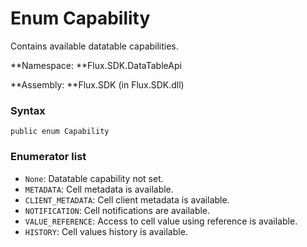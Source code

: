 # Enum Capability

Contains available datatable capabilities.

**Namespace: **Flux.SDK.DataTableApi

**Assembly: **Flux.SDK \(in Flux.SDK.dll\)

### Syntax

`public enum Capability`

### Enumerator list

* `None`: Datatable capability not set.
* `METADATA`: Cell metadata is available.
* `CLIENT_METADATA`: Cell client metadata is available.
* `NOTIFICATION`: Cell notifications are available.
* `VALUE_REFERENCE`: Access to cell value using reference is available.
* `HISTORY`: Cell values history is available.